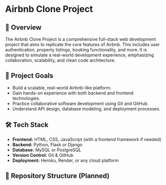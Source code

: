 # Airbnb Clone Project

## 📌 Overview

The Airbnb Clone Project is a comprehensive full-stack web development project that aims to replicate the core features of Airbnb. This includes user authentication, property listings, booking functionality, and more. It is designed to simulate a real-world development experience, emphasizing collaboration, scalability, and clean code architecture.

## 🎯 Project Goals

- Build a scalable, real-world Airbnb-like platform.
- Gain hands-on experience with both backend and frontend technologies.
- Practice collaborative software development using Git and GitHub.
- Understand API design, database modeling, and deployment processes.

## 🛠️ Tech Stack

- **Frontend:** HTML, CSS, JavaScript (with a frontend framework if needed)
- **Backend:** Python, Flask or Django
- **Database:** MySQL or PostgreSQL
- **Version Control:** Git & GitHub
- **Deployment:** Heroku, Render, or any cloud platform

## 📂 Repository Structure (Planned)

